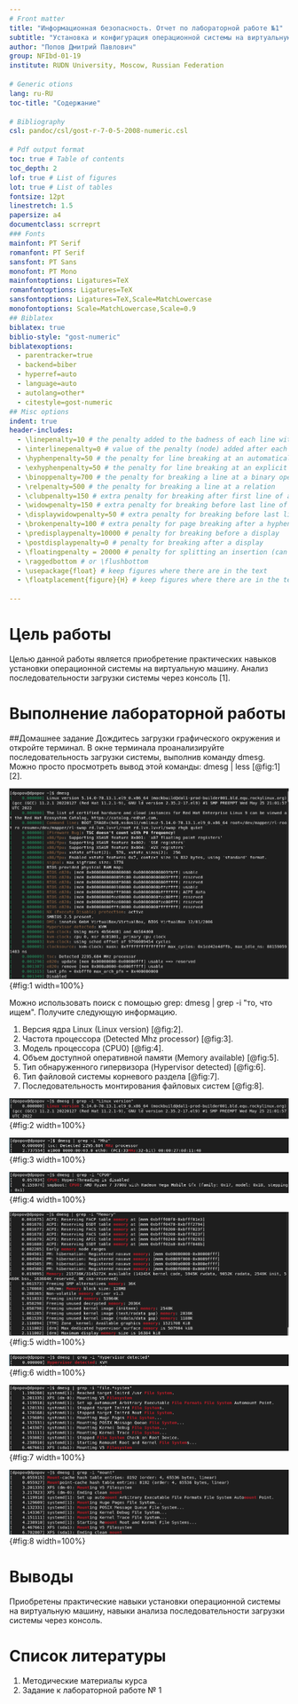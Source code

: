 ```yaml
---
# Front matter
title: "Информационная безопасность. Отчет по лабораторной работе №1"
subtitle: "Установка и конфигурация операционной системы на виртуальную машину"
author: "Попов Дмитрий Павлович"
group: NFIbd-01-19
institute: RUDN University, Moscow, Russian Federation

# Generic otions
lang: ru-RU
toc-title: "Содержание"

# Bibliography
csl: pandoc/csl/gost-r-7-0-5-2008-numeric.csl

# Pdf output format
toc: true # Table of contents
toc_depth: 2
lof: true # List of figures
lot: true # List of tables
fontsize: 12pt
linestretch: 1.5
papersize: a4
documentclass: scrreprt
### Fonts
mainfont: PT Serif
romanfont: PT Serif
sansfont: PT Sans
monofont: PT Mono
mainfontoptions: Ligatures=TeX
romanfontoptions: Ligatures=TeX
sansfontoptions: Ligatures=TeX,Scale=MatchLowercase
monofontoptions: Scale=MatchLowercase,Scale=0.9
## Biblatex
biblatex: true
biblio-style: "gost-numeric"
biblatexoptions:
  - parentracker=true
  - backend=biber
  - hyperref=auto
  - language=auto
  - autolang=other*
  - citestyle=gost-numeric
## Misc options
indent: true
header-includes:
  - \linepenalty=10 # the penalty added to the badness of each line within a paragraph (no associated penalty node) Increasing the value makes tex try to have fewer lines in the paragraph.
  - \interlinepenalty=0 # value of the penalty (node) added after each line of a paragraph.
  - \hyphenpenalty=50 # the penalty for line breaking at an automatically inserted hyphen
  - \exhyphenpenalty=50 # the penalty for line breaking at an explicit hyphen
  - \binoppenalty=700 # the penalty for breaking a line at a binary operator
  - \relpenalty=500 # the penalty for breaking a line at a relation
  - \clubpenalty=150 # extra penalty for breaking after first line of a paragraph
  - \widowpenalty=150 # extra penalty for breaking before last line of a paragraph
  - \displaywidowpenalty=50 # extra penalty for breaking before last line before a display math
  - \brokenpenalty=100 # extra penalty for page breaking after a hyphenated line
  - \predisplaypenalty=10000 # penalty for breaking before a display
  - \postdisplaypenalty=0 # penalty for breaking after a display
  - \floatingpenalty = 20000 # penalty for splitting an insertion (can only be split footnote in standard LaTeX)
  - \raggedbottom # or \flushbottom
  - \usepackage{float} # keep figures where there are in the text
  - \floatplacement{figure}{H} # keep figures where there are in the text

---
```


# Цель работы
Целью данной работы является приобретение практических навыков
установки операционной системы на виртуальную машину.
Анализ последовательности загрузки системы через консоль [1]. 

# Выполнение лабораторной работы
##Домашнее задание
Дождитесь загрузки графического окружения и откройте терминал. В окне
терминала проанализируйте последовательность загрузки системы, выполнив команду dmesg. Можно просто просмотреть вывод этой команды: dmesg | less [@fig:1] [2].

![Последовательность загрузки ОС](screenshots/img1.png){#fig:1 width=100%}

Можно использовать поиск с помощью grep: dmesg | grep -i "то, что ищем".
Получите следующую информацию.
1. Версия ядра Linux (Linux version) [@fig:2].
2. Частота процессора (Detected Mhz processor) [@fig:3].
3. Модель процессора (CPU0) [@fig:4].
4. Объем доступной оперативной памяти (Memory available) [@fig:5].
5. Тип обнаруженного гипервизора (Hypervisor detected) [@fig:6].
6. Тип файловой системы корневого раздела [@fig:7].
7. Последовательность монтирования файловых систем [@fig:8].

![Версия ядра Linux](screenshots/img2.png){#fig:2 width=100%}

![Частота процессора](screenshots/img3.png){#fig:3 width=100%}

![Модель процессора](screenshots/img4.png){#fig:4 width=100%}

![Объем доступной оперативной памяти](screenshots/img5.png){#fig:5 width=100%}

![Тип обнаруженного гипервизора](screenshots/img6.png){#fig:6 width=100%}

![Тип файловой системы корневого раздела](screenshots/img7.png){#fig:7 width=100%}

![Последовательность монтирования файловых систем](screenshots/img8.png){#fig:8 width=100%}


# Выводы
Приобретены практические навыки установки операционной системы на виртуальную машину, навыки анализа последовательности загрузки системы через консоль.

# Список литературы
1. Методические материалы курса
2. Задание к лабораторной работе № 1
